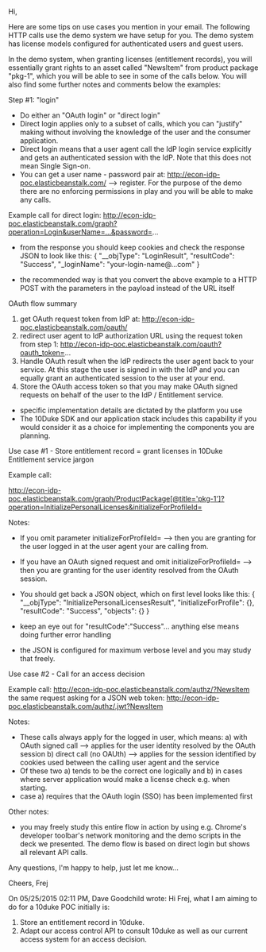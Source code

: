 Hi,

Here are some tips on use cases you mention in your email. The following HTTP calls use the demo system we have setup for you. The demo system has license models configured for authenticated users and guest users.

In the demo system, when granting licenses (entitlement records), you will essentially grant rights to an asset called "NewsItem" from product package "pkg-1", which you will be able to see in some of the calls below. You will also find some further notes and comments below the examples:

Step #1: "login"

 * Do either an "OAuth login" or "direct login"
 * Direct login applies only to a subset of calls, which you can "justify" making without involving the knowledge of the user and the consumer application.
 * Direct login means that a user agent call the IdP login service explicitly and gets an authenticated session with the IdP. Note that this does not mean Single Sign-on.
 * You can get a user name - password pair at: http://econ-idp-poc.elasticbeanstalk.com/ --> register. For the purpose of the demo there are no enforcing permissions in play and you will be able to make any calls.

Example call for direct login:
http://econ-idp-poc.elasticbeanstalk.com/graph?operation=Login&userName=...&password=...

 * from the response you should keep cookies and check the response JSON to look like this:
{
"__objType": "LoginResult",
"resultCode": "Success",
"_loginName": "your-login-name@...com"
}

 * the recommended way is that you convert the above example to a HTTP POST with the parameters in the payload instead of the URL itself

OAuth flow summary
1. get OAuth request token from IdP at: http://econ-idp-poc.elasticbeanstalk.com/oauth/
2. redirect user agent to IdP authorization URL using the request token from step 1: http://econ-idp-poc.elasticbeanstalk.com/oauth?oauth_token=...
3. Handle OAuth result when the IdP redirects the user agent back to your service. At this stage the user is signed in with the IdP and you can equally grant an authenticated session to the user at your end.
4. Store the OAuth access token so that you may make OAuth signed requests on behalf of the user to the IdP / Entitlement service.
 * specific implementation details are dictated by the platform you use
 * The 10Duke SDK and our application stack includes this capability if you would consider it as a choice for implementing the components you are planning.


Use case #1 - Store entitlement record = grant licenses in 10Duke Entitlement service jargon

Example call:

http://econ-idp-poc.elasticbeanstalk.com/graph/ProductPackage[@title='pkg-1']?operation=InitializePersonalLicenses&initializeForProfileId=<id-of-profile-in-idp-you-are-granting-for>

Notes:
* If you omit parameter initializeForProfileId=<id-of-profile-in-idp-you-are-granting-for> --> then you are granting for the user logged in at the user agent your are calling from.
* If you have an OAuth signed request and omit initializeForProfileId=<id-of-profile-in-idp-you-are-granting-for> --> then you are granting for the user identity resolved from the OAuth session.

* You should get back a JSON object, which on first level looks like this:
{
"__objType": "InitializePersonalLicensesResult",
"initializeForProfile": {},
"resultCode": "Success",
"objects": {}
}

* keep an eye out for "resultCode":"Success"... anything else means doing further error handling
* the JSON is configured for maximum verbose level and you may study that freely.


Use case #2 - Call for an access decision

Example call:
http://econ-idp-poc.elasticbeanstalk.com/authz/?NewsItem
the same request asking for a JSON web token:
http://econ-idp-poc.elasticbeanstalk.com/authz/.jwt?NewsItem

Notes:
* These calls always apply for the logged in user, which means:
 a) with OAuth signed call --> applies for the user identity resolved by the OAuth session
 b) direct call (no OAUth) --> applies for the session identified by cookies used between the calling user agent and the service
* Of these two a) tends to be the correct one logically and b) in cases where server application would make a license check e.g. when starting.
* case a) requires that the OAuth login (SSO) has been implemented first

Other notes:
* you may freely study this entire flow in action by using e.g. Chrome's developer toolbar's network monitoring and the demo scripts in the deck we presented. The demo flow is based on direct login but shows all relevant API calls.

Any questions, I'm happy to help, just let me know...


Cheers,
Frej

On 05/25/2015 02:11 PM, Dave Goodchild wrote:
Hi Frej, what I am aiming to do for a 10duke POC initially is:

1. Store an entitlement record in 10duke.
2. Adapt our access control API to consult 10duke as well as our current access system for an access decision.